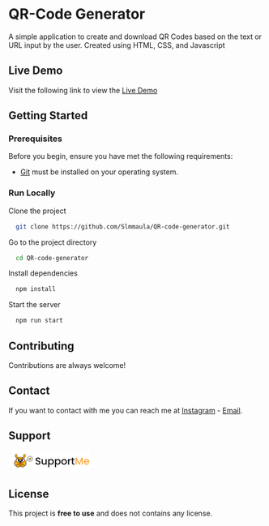 # QR-Code Generator

A simple application to create and download QR Codes based on the text or URL input by the user. Created using HTML, CSS, and Javascript


## Live Demo

Visit the following link to view the [Live Demo](https://slmmaula-qr-code-generator.vercel.app)


## Getting Started

### Prerequisites

Before you begin, ensure you have met the following requirements:

* [Git](https://git-scm.com/downloads "Download Git") must be installed on your operating system.

### Run Locally

Clone the project

```bash
  git clone https://github.com/Slmmaula/QR-code-generator.git
```

Go to the project directory

```bash
  cd QR-code-generator
```

Install dependencies

```bash
  npm install
```

Start the server

```bash
  npm run start
```


## Contributing

Contributions are always welcome!


## Contact

If you want to contact with me you can reach me at [Instagram](https://www.instagram.com/slmmaula_) - [Email](contact.slmmaula@gmail.com).


## Support

<a href="https://saweria.co/slmmaula" target="_blank"><img src="suppme.png" alt="Support Me" /></a>


## License

This project is **free to use** and does not contains any license.
